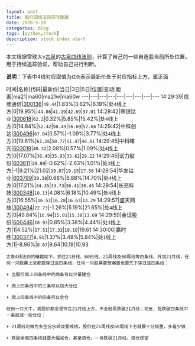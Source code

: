 ```yaml
---
layout: post
title: 股价四线法则实时数据
date: 2020-5-10
categories: blog
tags: [python,stock]
description: stock index alert
---
```



本文根据雪球大v[古泉](https://xueqiu.com/u/7148646888)的[古泉四线法则](https://xueqiu.com/7148646888/130498192)，计算了自己的一些自选股当前所处位置，用于持续追踪验证，帮助自己进行判断。

**说明**：下表中4线对应取值为`红色`表示最新价处于对应指标上方，属正面

时间|名称|代码|最新价|当日|3日|5日|位置|变动|距离|ma21|ma60|ma21w|ma60w
---|---|---|---|---|---|---|---|---
14:29:39|信维通信|[300136](https://xueqiu.com/S/SZ300136)|`49.44`|1.83%|3.62%|6.19%|处`4`线上方|0|19.95%|`44.86`|`41.19`|`42.69`|`37.01`
14:29:42|寒锐钴业|[300618](https://xueqiu.com/S/SZ300618)|`62.2`|0.32%|5.85%|15.42%|处`4`线上方|0|14.84%|`52.42`|`50.49`|`56.69`|`57.66`
14:29:42|中科创达|[300496](https://xueqiu.com/S/SZ300496)|`67.04`|0.57%|-1.09%|3.77%|处`4`线上方|0|19.61%|`61.16`|`58.77`|`61.47`|`46.01`
14:29:45|中科曙光|[603019](https://xueqiu.com/S/SH603019)|`40.32`|2.08%|0.57%|1.09%|处`4`线上方|0|17.07%|`38.45`|`35.93`|`35.62`|`29.22`
14:29:45|诺力股份|[603611](https://xueqiu.com/S/SH603611)|`20.89`|-0.62%|-2.63%|1.01%|处`3`线上方|-1|9.21%|21.02|`19.07`|`19.15`|`17.58`
14:29:54|华友钴业|[603799](https://xueqiu.com/S/SH603799)|`39.38`|0.66%|6.88%|14.70%|处`4`线上方|0|17.21%|`34.35`|`33.73`|`36.41`|`30.45`
14:29:54|长亮科技|[300348](https://xueqiu.com/S/SZ300348)|`18.13`|4.08%|6.18%|10.49%|处`4`线上方|0|16.55%|`16.53`|`16.28`|`16.63`|`13.29`
14:29:57|盛天网络|[300494](https://xueqiu.com/S/SZ300494)|`22.73`|-1.26%|5.19%|21.65%|处`4`线上方|0|49.84%|`16.94`|`15.01`|`15.38`|`13.69`
14:29:59|金证股份|[600446](https://xueqiu.com/S/SH600446)|`18.93`|0.85%|3.38%|4.44%|处`3`线上方|1|4.52%|`17.51`|`17.32`|`18.18`|19.61
14:30:00|赢时胜|[300377](https://xueqiu.com/S/SZ300377)|`8.91`|1.37%|3.48%|5.84%|处`1`线上方|1|-8.96%|`8.67`|9.64|10.19|10.93

```
古泉4线法则的精髓如下。抓住21日线、60日线、21周线及60周线等四条线，外加21月线，任何一只股票上涨都要穿过这四条线，任何一只股票要想爆雷也要先下穿过这四条线：

+ 当股价爬上四条线中的两条可以少量建仓

+ 爬上四条线中的三条可以加大仓位

+ 爬上四条线中的四条可以全仓

任何一只大牛，其股价都会坚守在21月线上方，不会轻易跌破21月线；相反，每跌破四条线中一条就减一些仓位：

+ 21周线可做为多空分水岭及警戒线，股价在21周线及60周线下方就要十分慎重，多看少做

+ 跌破全部四条线就要大幅减仓，甚至清仓，一旦跌破21月线，清仓观望
```